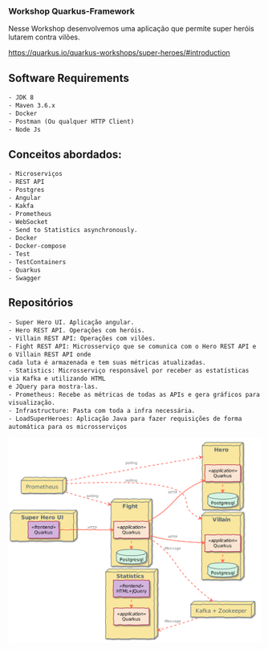 ### Workshop Quarkus-Framework 


Nesse Workshop desenvolvemos uma aplicação que permite super heróis lutarem contra vilões.

https://quarkus.io/quarkus-workshops/super-heroes/#introduction

## Software Requirements

	- JDK 8
	- Maven 3.6.x
	- Docker
	- Postman (Ou qualquer HTTP Client)
	- Node Js

## Conceitos abordados:


	- Microserviços
	- REST API
	- Postgres
	- Angular
	- Kakfa
	- Prometheus
	- WebSocket
	- Send to Statistics asynchronously.
	- Docker
	- Docker-compose
	- Test
	- TestContainers
	- Quarkus
	- Swagger


## Repositórios


	- Super Hero UI. Aplicação angular.
	- Hero REST API. Operações com heróis.
	- Villain REST API: Operações com vilões.
	- Fight REST API: Microsserviço que se comunica com o Hero REST API e o Villain REST API onde
	cada luta é armazenada e tem suas métricas atualizadas.
	- Statistics: Microsserviço responsável por receber as estatísticas via Kafka e utilizando HTML
	e JQuery para mostra-las. 
	- Prometheus: Recebe as métricas de todas as APIs e gera gráficos para visualização.
	- Infrastructure: Pasta com toda a infra necessária.
	- LoadSuperHeroes: Aplicação Java para fazer requisições de forma automática para os microsserviços
	
	
![Application URL](./assets/application.png)
